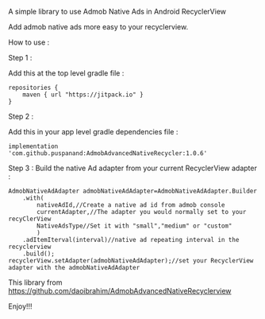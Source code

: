 A simple library to use Admob Native Ads in Android RecyclerView

Add admob native ads more easy to your recyclerview.

How to use :

Step 1 :

Add this at the top level gradle file :

    repositories {
    	maven { url "https://jitpack.io" }
    }

Step 2 : 

Add this in your app level gradle dependencies file :

    implementation 'com.github.puspanand:AdmobAdvancedNativeRecycler:1.0.6'

Step 3 :
Build the native Ad adapter from your current RecyclerView adapter :

    AdmobNativeAdAdapter admobNativeAdAdapter=AdmobNativeAdAdapter.Builder
    	.with(
    		nativeAdId,//Create a native ad id from admob console
    		currentAdapter,//The adapter you would normally set to your recyClerView
    		NativeAdsType//Set it with "small","medium" or "custom"
    		)
    	.adItemIterval(interval)//native ad repeating interval in the recyclerview
    	.build();
    recyclerView.setAdapter(admobNativeAdAdapter);//set your RecyclerView adapter with the admobNativeAdAdapter
    
This library from https://github.com/daoibrahim/AdmobAdvancedNativeRecyclerview

Enjoy!!!
